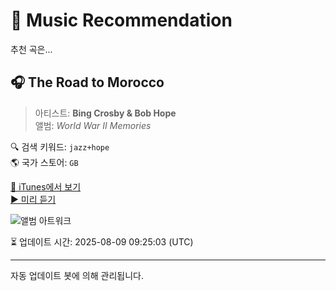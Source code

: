 
# 🎵 Music Recommendation

추천 곡은...

## 🎧 The Road to Morocco  
> 아티스트: **Bing Crosby & Bob Hope**  
> 앨범: _World War II Memories_  

🔍 검색 키워드: `jazz+hope`  
🌎 국가 스토어: `GB`

[🔗 iTunes에서 보기](https://music.apple.com/gb/album/the-road-to-morocco/372296257?i=372296443&uo=4)  
[▶️ 미리 듣기](https://audio-ssl.itunes.apple.com/itunes-assets/Music/d7/4d/4d/mzm.knegafmk.aac.p.m4a)

![앨범 아트워크](https://is1-ssl.mzstatic.com/image/thumb/Music/bb/0f/25/mzi.sfsujolg.tif/100x100bb.jpg)

⏳ 업데이트 시간: 2025-08-09 09:25:03 (UTC)

---
자동 업데이트 봇에 의해 관리됩니다.
